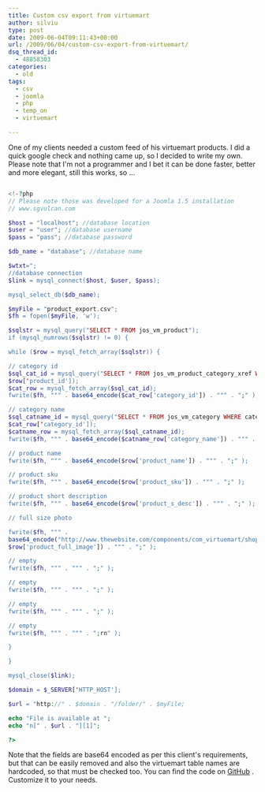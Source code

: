 ```yaml
---
title: Custom csv export from virtuemart
author: silviu
type: post
date: 2009-06-04T09:11:43+00:00
url: /2009/06/04/custom-csv-export-from-virtuemart/
dsq_thread_id:
  - 48858303
categories:
  - old
tags:
  - csv
  - joomla
  - php
  - temp_on
  - virtuemart

---
```

One of my clients needed a custom feed of his virtuemart products. I did a quick google check and nothing came up, so I decided to write my own. Please note that I'm not a programmer and I bet it can be done faster, better and more elegant, still this works, so ...

```php

<!-?php
// Please note those was developed for a Joomla 1.5 installation
// www.sgvulcan.com

$host = "localhost"; //database location
$user = "user"; //database username
$pass = "pass"; //database password

$db_name = "database"; //database name

$wtxt=";
//database connection
$link = mysql_connect($host, $user, $pass);

mysql_select_db($db_name);

$myFile = "product_export.csv";
$fh = fopen($myFile, 'w');

$sqlstr = mysql_query("SELECT * FROM jos_vm_product");
if (mysql_numrows($sqlstr) != 0) {

while ($row = mysql_fetch_array($sqlstr)) {

// category id
$sql_cat_id = mysql_query("SELECT * FROM jos_vm_product_category_xref WHERE product_id = " .
$row['product_id']);
$cat_row = mysql_fetch_array($sql_cat_id);
fwrite($fh, """ . base64_encode($cat_row['category_id']) . """ . ";" );

// category name
$sql_catname_id = mysql_query("SELECT * FROM jos_vm_category WHERE category_id = " .
$cat_row['category_id']);
$catname_row = mysql_fetch_array($sql_catname_id);
fwrite($fh, """ . base64_encode($catname_row['category_name']) . """ . ";" );

// product name
fwrite($fh, """ . base64_encode($row['product_name']) . """ . ";" );

// product sku
fwrite($fh, """ . base64_encode($row['product_sku']) . """ . ";" );

// product short description
fwrite($fh, """ . base64_encode($row['product_s_desc']) . """ . ";" );

// full size photo

fwrite($fh, """ .
base64_encode("http://www.thewebsite.com/components/com_virtuemart/shop_image/product/" .
$row['product_full_image']) . """ . ";" );

// empty
fwrite($fh, """ . """ . ";" );

// empty
fwrite($fh, """ . """ . ";" );

// empty
fwrite($fh, """ . """ . ";" );

// empty
fwrite($fh, """ . """ . ";rn" );

}

}

mysql_close($link);

$domain = $_SERVER['HTTP_HOST'];

$url = "http://" . $domain . "/folder/" . $myFile;

echo "File is available at ";
echo "n[" . $url . "][1]";

?>

```

Note that the fields are base64 encoded as per this client's requirements, but that can be easily removed and also the virtuemart table names are hardcoded, so that must be checked too.
You can find the code on [GitHub][2] .
Customize it to your needs.

 [1]: ""
 [2]: https://github.com/filviu/custom_virtuemart_export